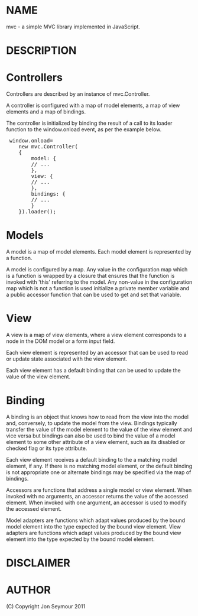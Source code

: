 NAME
====
mvc - a simple MVC library implemented in JavaScript.

DESCRIPTION
===========

Controllers
===========
Controllers are described by an instance of mvc.Controller.

A controller is configured with a map of model elements, a map of view elements and a map of bindings.

The controller is initialized by binding the result of a call to its loader function to the
window.onload event, as per the example below.

<pre>
 window.onload=
    new mvc.Controller(
	{
	    model: {
		// ...
	    },
	    view: {
		// ...
	    },
	    bindings: {
		// ...
	    }
	}).loader();
</pre>
Models
======
A model is a map of model elements. Each model element is represented by a function.

A model is configured by a map. Any value in the configuration map which is a function
is wrapped by a closure that ensures that the function is invoked with 'this' referring
to the model. Any non-value in the configuration map which is not a function is used
initialize a private member variable and a public accessor function that can be used to get and set
that variable.

View
====
A view is a map of view elements, where a view element corresponds to a node in the DOM model
or a form input field. 

Each view element is represented by an accessor that can be used to read or update state 
associated with the view element.

Each view element has a default binding that can be used to update the value of the view element.

Binding
=======
A binding is an object that knows how to read from the view into the model and, conversely, to
update the model from the view. Bindings typically transfer the value of the model element to the
value of the view element and vice versa but bindings can also be used to bind the value of a model
element to some other attribute of a view element, such as its disabled or checked flag or its type
attribute.

Each view element receives a default binding to the a matching model element, if any. If there is no matching model element, or the default binding is not appropriate one or alternate bindings may be specified via the map of
bindings.

Accessors are functions that address a single model or view element. When invoked with no arguments, an accessor
returns the value of the accessed element. When invoked with one argument, an accessor is used to modify the
accessed element.

Model adapters are functions which adapt values produced by the bound model element into the type expected by the bound view element. View adapters are functions which adapt values produced by the bound view element into the type expected by the bound model element.

DISCLAIMER
==========

AUTHOR
======
(C) Copyright Jon Seymour 2011
	
